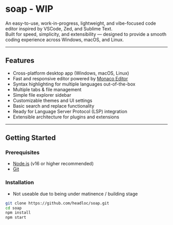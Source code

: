 # soap - WIP

An easy-to-use, work-in-progress, lightweight, and vibe-focused code editor inspired by VSCode, Zed, and Sublime Text.  
Built for speed, simplicity, and extensibility — designed to provide a smooth coding experience across Windows, macOS, and Linux.

---

## Features

- Cross-platform desktop app (Windows, macOS, Linux)  
- Fast and responsive editor powered by [Monaco Editor](https://microsoft.github.io/monaco-editor/)  
- Syntax highlighting for multiple languages out-of-the-box  
- Multiple tabs & file management  
- Simple file explorer sidebar  
- Customizable themes and UI settings  
- Basic search and replace functionality  
- Ready for Language Server Protocol (LSP) integration  
- Extensible architecture for plugins and extensions  

---

## Getting Started

### Prerequisites

- [Node.js](https://nodejs.org/en/) (v16 or higher recommended)  
- [Git](https://git-scm.com/)  

### Installation
- Not useable due to being under matinence / building stage

```bash
git clone https://github.com/headloc/soap.git
cd soap
npm install
npm start
